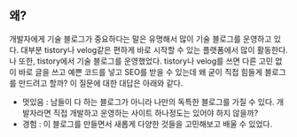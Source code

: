 ## 왜?

개발자에게 기술 블로그가 중요하다는 말은 유명해서 많이 기술 블로그를 운영하고 있다. 대부분 tistory나 velog같은 편하게 바로 시작할 수 있는 플랫폼에서 많이 활동한다. 나 또한, tistory에서 기술 블로그를 운영했었다. tistory나 velog를 쓰면 다른 고민 없이 바로 글을 쓰고 예쁜 코드를 넣고 SEO를 받을 수 있는데 왜 굳이 직접 힘들게 블로그를 만드려고 할까? 이 질문에 대한 대답은 아래와 같다.

- 멋있음 : 남들이 다 하는 블로그가 아니라 나만의 독특한 블로그를 가질 수 있다. 개발자라면 직접 개발하고 운영하는 사이트 하나정도는 있어야 하지 않을까?
- 경험 : 이 블로그를 만들면서 새롭게 다양한 것들을 고민해보고 배울 수 있었다.
